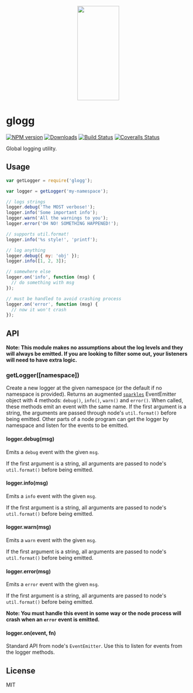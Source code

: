 <p align="center">
  <a href="https://gulpjs.com">
    <img height="257" width="114" src="https://raw.githubusercontent.com/gulpjs/artwork/master/gulp-2x.png">
  </a>
</p>

# glogg

[![NPM version][npm-image]][npm-url] [![Downloads][downloads-image]][npm-url] [![Build Status][ci-image]][ci-url] [![Coveralls Status][coveralls-image]][coveralls-url]

Global logging utility.

## Usage

```js
var getLogger = require('glogg');

var logger = getLogger('my-namespace');

// logs strings
logger.debug('The MOST verbose!');
logger.info('Some important info');
logger.warn('All the warnings to you');
logger.error('OH NO! SOMETHING HAPPENED!');

// supports util.format!
logger.info('%s style!', 'printf');

// log anything
logger.debug({ my: 'obj' });
logger.info([1, 2, 3]);

// somewhere else
logger.on('info', function (msg) {
  // do something with msg
});

// must be handled to avoid crashing process
logger.on('error', function (msg) {
  // now it won't crash
});
```

## API

**Note: This module makes no assumptions about the log levels and they will always
be emitted. If you are looking to filter some out, your listeners will need to have
extra logic.**

### getLogger([namespace])

Create a new logger at the given namespace (or the default if no namespace is provided).
Returns an augmented [`sparkles`](https://github.com/phated/sparkles) EventEmitter object
with 4 methods: `debug()`, `info()`, `warn()` and `error()`. When called, these methods emit
an event with the same name. If the first argument is a string, the arguments
are passed through node's `util.format()` before being emitted. Other parts
of a node program can get the logger by namespace and listen for the events to
be emitted.

#### logger.debug(msg)

Emits a `debug` event with the given `msg`.

If the first argument is a string, all arguments are passed to node's
`util.format()` before being emitted.

#### logger.info(msg)

Emits a `info` event with the given `msg`.

If the first argument is a string, all arguments are passed to node's
`util.format()` before being emitted.

#### logger.warn(msg)

Emits a `warn` event with the given `msg`.

If the first argument is a string, all arguments are passed to node's
`util.format()` before being emitted.

#### logger.error(msg)

Emits a `error` event with the given `msg`.

If the first argument is a string, all arguments are passed to node's
`util.format()` before being emitted.

**Note: You must handle this event in some way or the node process will crash
when an `error` event is emitted.**

#### logger.on(event, fn)

Standard API from node's `EventEmitter`. Use this to listen for events from
the logger methods.

## License

MIT

<!-- prettier-ignore-start -->
[downloads-image]: https://img.shields.io/npm/dm/glogg.svg?style=flat-square
[npm-url]: https://www.npmjs.com/package/glogg
[npm-image]: https://img.shields.io/npm/v/glogg.svg?style=flat-square

[ci-url]: https://github.com/gulpjs/glogg/actions?query=workflow:dev
[ci-image]: https://img.shields.io/github/workflow/status/gulpjs/glogg/dev?style=flat-square

[coveralls-url]: https://coveralls.io/r/gulpjs/glogg
[coveralls-image]: https://img.shields.io/coveralls/gulpjs/glogg/master.svg?style=flat-square
<!-- prettier-ignore-end -->
